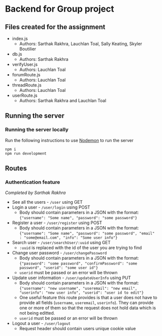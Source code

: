 # Backend for Group project

## Files created for the assignment
- index.js
  - Authors: Sarthak Rakhra, Lauchlan Toal, Sally Keating, Skyler Boutilier
- db.js
  - Authors: Sarthak Rakhra
- verifyUser.js
  - Authors: Lauchlan Toal
- forumRoute.js
  - Authors: Lauchlan Toal
- threadRoute.js
  - Authors: Lauchlan Toal
- userRoute.js
  - Authors: Sarthak Rakhra and Lauchlan Toal


## Running the server

### Running the server locally

Run the following instructions to use [Nodemon](https://www.npmjs.com/package/nodemon) to run the server

```
npm i
npm run development
```

## Routes

### Authentication feature

_Completed by Sarthak Rakhra_

- See all the users - `/user` using GET
- Login a user - `/user/login` using POST
  - Body should contain parameters in a JSON with the format: `{"username": "Some name", "password": "some password"}`
- Register a user - `/user/register` using POST
  - Body should contain parameters in a JSON with the format: `{"username": "Some name", "password": "some password", "email" : "some@email.com", "info": "Some user info"}`
- Search user - `/user/searchUser/:uuid` using GET
  - `:uuid` is replaced with the id of the user you are trying to find
- Change user password - `/user/changePassword`
  - Body should contain parameters in a JSON with the format: `{"password": "some password", "confirmPassword": "some password", "userid": "some user id"}`
  - `userid` must be passed or an error will be thrown
- Update user information - `/user/updateUserInfo` using PUT
  - Body should contain parameters in a JSON with the format: `{"username": "new username", "useremail": "new email", "userinfo": "new user info", "userid": "user id to edit"}`
  - One useful feature this route provides is that a user does not have to provide all fields (`username`, `useremail`, `userinfo`). They can provide one or more of them so that the request does not hold data which is not being editted.
  - `userid` must be passed or an error will be thrown
- Logout a user - `/user/logout`
  - Request header should contain users unique cookie value
